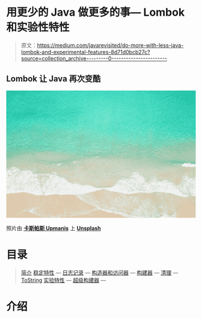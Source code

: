# 用更少的 Java 做更多的事— Lombok 和实验性特性

> 原文：<https://medium.com/javarevisited/do-more-with-less-java-lombok-and-experimental-features-8d71d0bcb27c?source=collection_archive---------0----------------------->

## Lombok 让 Java 再次变酷

![](img/2bf717b6002bae1c23d86062552ddd99.png)

照片由 [**卡斯帕斯 Upmanis**](https://unsplash.com/@upmanis) 上 [**Unsplash**](https://unsplash.com/photos/i6DX_1WPg0A?utm_source=unsplash&utm_medium=referral&utm_content=creditShareLink)

# 目录

> [简介](#45d3)
> [稳定特性](#d4d8) — [日志记录](#b7a1)
> — [构造器和访问器](#61ed)
> — [构建器](#fbcf)
> — [清理](#d8d9)
> —[ToString](#9eda)
> [实验特性](#758d) — [超级构建器](#0410)
> —

# 介绍